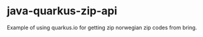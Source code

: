 # java-quarkus-zip-api

Example of using quarkus.io for getting zip norwegian zip codes from bring.

